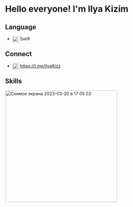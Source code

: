 # Hello everyone! I'm Ilya Kizim

## Language
- Swift <img align="left" alt="swift" width="22px" src="https://cdn.jsdelivr.net/npm/simple-icons@v3/icons/swift.svg"/>

## Connect
- https://t.me/ilyaKizz <img align="left" alt="xcodingwithalfian |" width="22px" src="https://cdn.jsdelivr.net/npm/simple-icons@v3/icons/telegram.svg"/>

## Skills
<img width="366" alt="Снимок экрана 2023-03-20 в 17 05 03" src="https://user-images.githubusercontent.com/122359658/226364431-1389c048-1c94-4a10-87f1-d166dd6117c6.png">

